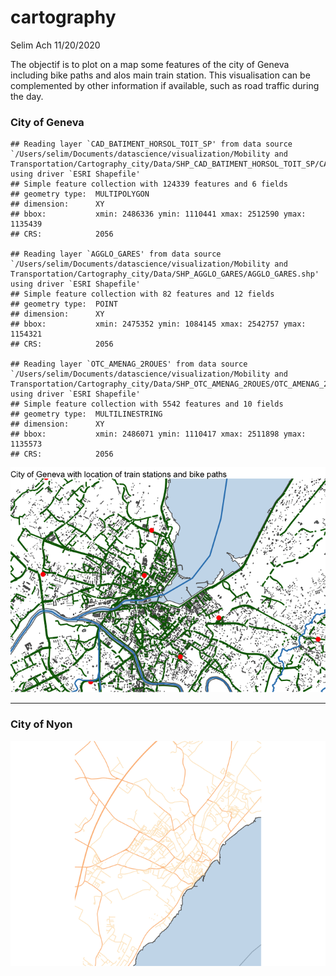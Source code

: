 cartography
================
Selim Ach
11/20/2020

The objectif is to plot on a map some features of the city of Geneva
including bike paths and alos main train station. This visualisation can
be complemented by other information if available, such as road traffic
during the
    day.

### City of Geneva

    ## Reading layer `CAD_BATIMENT_HORSOL_TOIT_SP' from data source `/Users/selim/Documents/datascience/visualization/Mobility and Transportation/Cartography_city/Data/SHP_CAD_BATIMENT_HORSOL_TOIT_SP/CAD_BATIMENT_HORSOL_TOIT_SP.shp' using driver `ESRI Shapefile'
    ## Simple feature collection with 124339 features and 6 fields
    ## geometry type:  MULTIPOLYGON
    ## dimension:      XY
    ## bbox:           xmin: 2486336 ymin: 1110441 xmax: 2512590 ymax: 1135439
    ## CRS:            2056

    ## Reading layer `AGGLO_GARES' from data source `/Users/selim/Documents/datascience/visualization/Mobility and Transportation/Cartography_city/Data/SHP_AGGLO_GARES/AGGLO_GARES.shp' using driver `ESRI Shapefile'
    ## Simple feature collection with 82 features and 12 fields
    ## geometry type:  POINT
    ## dimension:      XY
    ## bbox:           xmin: 2475352 ymin: 1084145 xmax: 2542757 ymax: 1154321
    ## CRS:            2056

    ## Reading layer `OTC_AMENAG_2ROUES' from data source `/Users/selim/Documents/datascience/visualization/Mobility and Transportation/Cartography_city/Data/SHP_OTC_AMENAG_2ROUES/OTC_AMENAG_2ROUES.shp' using driver `ESRI Shapefile'
    ## Simple feature collection with 5542 features and 10 fields
    ## geometry type:  MULTILINESTRING
    ## dimension:      XY
    ## bbox:           xmin: 2486071 ymin: 1110417 xmax: 2511898 ymax: 1135573
    ## CRS:            2056

![](maps_files/figure-gfm/unnamed-chunk-2-1.png)<!-- -->

-----

### City of Nyon

![](maps_files/figure-gfm/unnamed-chunk-3-1.png)<!-- -->
